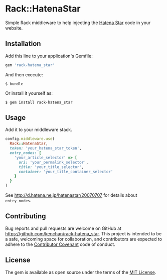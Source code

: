 # Rack::HatenaStar

Simple Rack middleware to help injecting the [Hatena Star](https://s.hatena.ne.jp/) code in your website.

## Installation

Add this line to your application's Gemfile:

```ruby
gem 'rack-hatena_star'
```

And then execute:

    $ bundle

Or install it yourself as:

    $ gem install rack-hatena_star

## Usage

Add it to your middleware stack.

```ruby
config.middleware.use(
  Rack::HatenaStar,
  token: 'your_hatena_star_token',
  entry_nodes: [
    'your_article_selector' => [
      uri: 'your_permalink_selector',
      title: 'your_title_selector',
      container: 'your_title_container_selector'
    }
  }
)
```

See http://d.hatena.ne.jp/hatenastar/20070707 for details about `entry_nodes`.

## Contributing

Bug reports and pull requests are welcome on GitHub at https://github.com/kenchan/rack-hatena_star. This project is intended to be a safe, welcoming space for collaboration, and contributors are expected to adhere to the [Contributor Covenant](contributor-covenant.org) code of conduct.

## License

The gem is available as open source under the terms of the [MIT License](http://opensource.org/licenses/MIT).

